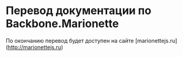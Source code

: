 # Перевод документации по Backbone.Marionette

По окончанию перевод будет доступен на сайте [marionettejs.ru] (http://marionettejs.ru)